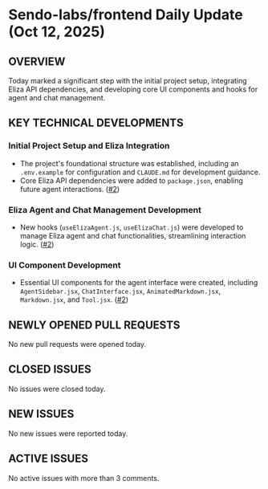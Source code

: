 # Sendo-labs/frontend Daily Update (Oct 12, 2025)
## OVERVIEW 
Today marked a significant step with the initial project setup, integrating Eliza API dependencies, and developing core UI components and hooks for agent and chat management.

## KEY TECHNICAL DEVELOPMENTS

### Initial Project Setup and Eliza Integration
- The project's foundational structure was established, including an `.env.example` for configuration and `CLAUDE.md` for development guidance.
- Core Eliza API dependencies were added to `package.json`, enabling future agent interactions. ([#2](https://github.com/Sendo-labs/frontend/pull/2))

### Eliza Agent and Chat Management Development
- New hooks (`useElizaAgent.js`, `useElizaChat.js`) were developed to manage Eliza agent and chat functionalities, streamlining interaction logic. ([#2](https://github.com/Sendo-labs/frontend/pull/2))

### UI Component Development
- Essential UI components for the agent interface were created, including `AgentSidebar.jsx`, `ChatInterface.jsx`, `AnimatedMarkdown.jsx`, `Markdown.jsx`, and `Tool.jsx`. ([#2](https://github.com/Sendo-labs/frontend/pull/2))

## NEWLY OPENED PULL REQUESTS
No new pull requests were opened today.

## CLOSED ISSUES
No issues were closed today.

## NEW ISSUES
No new issues were reported today.

## ACTIVE ISSUES
No active issues with more than 3 comments.